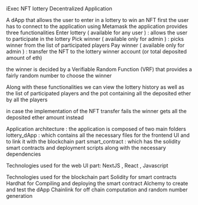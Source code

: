iExec NFT lottery Decentralized Application

A dApp that allows the user to enter in a lottery to win an NFT
first the user has to connect to the application using Metamask
the application provides three functionalities
Enter lottery ( available for any user ) : allows the user to participate in the lottery
Pick winner ( available only for admin ) : picks winner from the list of participated players
Pay winner ( available only for admin ) : transfer the NFT to the lottery winner account (or total deposited amount of eth)

the winner is decided by a Verifiable Random Function (VRF) that provides a fairly random number to choose the winner

Along with these functionalities we can view the lottery history as well as the list of participated players and the pot containing all the deposited
ether by all the players

in case the implementation of the NFT transfer fails the winner gets all the deposited ether amount instead

Application architecture :
the application is composed of two main folders
lottery_dApp : which contains all the necessary files for the frontend UI and to link it with the blockchain part
smart_contract : which has the solidity smart contracts and deployment scripts along with the necessary dependencies

Technologies used for the web UI part:
NextJS , React , Javascript

Technologies used for the blockchain part
Solidity for smart contracts
Hardhat for Compiling and deploying the smart contract
Alchemy to create and test the dApp
Chainlink for off chain computation and random number generation
